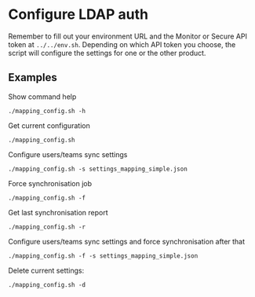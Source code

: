 # Configure LDAP auth

Remember to fill out your environment URL and the Monitor or Secure API token at `../../env.sh`. Depending on which API token you choose, the script will configure the settings for one or the other product.

## Examples

Show command help

```
./mapping_config.sh -h
```

Get current configuration

```
./mapping_config.sh
```

Configure users/teams sync settings

```
./mapping_config.sh -s settings_mapping_simple.json

```

Force synchronisation job

```
./mapping_config.sh -f
```

Get last synchronisation report

```
./mapping_config.sh -r
```

Configure users/teams sync settings and force synchronisation after that

```
./mapping_config.sh -f -s settings_mapping_simple.json

```

Delete current settings:

```
./mapping_config.sh -d
```
